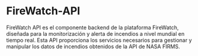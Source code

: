 # FireWatch-API
FireWatch API es el componente backend de la plataforma FireWatch, diseñada para la monitorización y alerta de incendios a nivel mundial en tiempo real. Esta API proporciona los servicios necesarios para gestionar y manipular los datos de incendios obtenidos de la API de NASA FIRMS.
